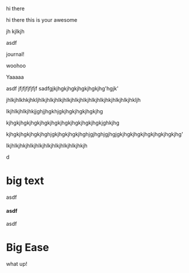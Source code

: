 hi there

hi there this is your awesome&#x20;

jh kjlkjh&#x20;

asdf













journal!

woohoo

Yaaaaa

asdf jfjfjfjfjfjf sadfgjkjhgkjhgkjhgkjhgkjhg'hgjk'

jhlkjhlkhkjhkljhlkjhlkjhlkjhlkjhlkjhlkjhlkjhlkjhkjhlkjhlkjhkljh

lkjhlkjhlkjhkjjghjjhgkhjgkjhgkjhgkjhgkjhg

kjhgkjhgkjhgkjhgkjhgkjhgkjhgkjhgkjhgkjghkjhg

kjhgkjhgkjhgkjhghjgkjhgkjhgkjhghjgjhghjgjhgjgkjhgkjhgkjhgkjhgkjhgkjhg'

lkjhlkjhkjhlkjhlkjhlkjhlkjhlkjhlkjhkjh

d

# big text

asdf

#### asdf

asdf

# Big Ease

what up!